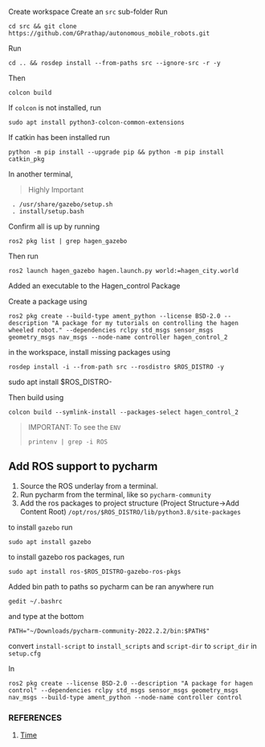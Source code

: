 Create workspace
Create an `src` sub-folder
Run
```
cd src && git clone https://github.com/GPrathap/autonomous_mobile_robots.git
```
Run
```
cd .. && rosdep install --from-paths src --ignore-src -r -y
```
Then
```
colcon build
```

If `colcon` is not installed, run
```
sudo apt install python3-colcon-common-extensions
```
If catkin has been installed run
```
python -m pip install --upgrade pip && python -m pip install catkin_pkg
```
In another terminal,
> Highly Important
```
 . /usr/share/gazebo/setup.sh
 . install/setup.bash
```

Confirm all is up by running
```
ros2 pkg list | grep hagen_gazebo
```
Then run
```
ros2 launch hagen_gazebo hagen.launch.py world:=hagen_city.world
```

Added an executable to the Hagen_control Package

Create a package using
```
ros2 pkg create --build-type ament_python --license BSD-2.0 --description "A package for my tutorials on controlling the hagen wheeled robot." --dependencies rclpy std_msgs sensor_msgs geometry_msgs nav_msgs --node-name controller hagen_control_2
```

in the workspace, install missing packages using
```
rosdep install -i --from-path src --rosdistro $ROS_DISTRO -y
```
 sudo apt install $ROS_DISTRO-

Then build using
```
colcon build --symlink-install --packages-select hagen_control_2
```

> IMPORTANT: To see the `ENV`
> ```
> printenv | grep -i ROS
> ```
> 
> 

## Add ROS support to pycharm
1. Source the ROS underlay from a terminal. 
2. Run pycharm from the terminal, like so `pycharm-community`
3. Add the ros packages to project structure (Project Structure->Add Content Root)
`/opt/ros/$ROS_DISTRO/lib/python3.8/site-packages`

to install `gazebo` run
```
sudo apt install gazebo
```
to install gazebo ros packages, run
```
sudo apt install ros-$ROS_DISTRO-gazebo-ros-pkgs
```


Added bin path to paths so pycharm can be ran anywhere
run 
```
gedit ~/.bashrc
```
and type at the bottom
```
PATH="~/Downloads/pycharm-community-2022.2.2/bin:$PATH$"
```

convert `install-script` to `install_scripts` and `script-dir` to `script_dir` in `setup.cfg`


In 

```
ros2 pkg create --license BSD-2.0 --description "A package for hagen control" --dependencies rclpy std_msgs sensor_msgs geometry_msgs nav_msgs --build-type ament_python --node-name controller control
```
### REFERENCES 
1. [Time](https://github.com/mikeferguson/ros2_cookbook/blob/main/rclpy/time.md)